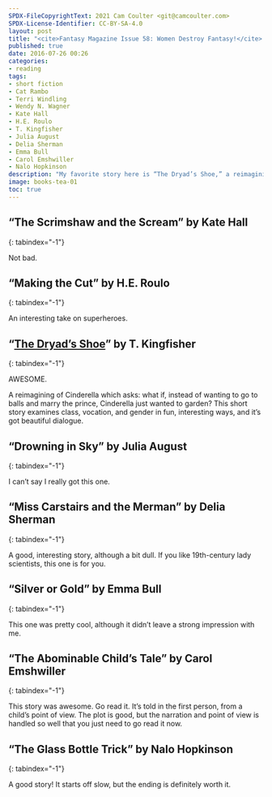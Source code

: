 ```yaml
---
SPDX-FileCopyrightText: 2021 Cam Coulter <git@camcoulter.com>
SPDX-License-Identifier: CC-BY-SA-4.0
layout: post
title: "<cite>Fantasy Magazine Issue 58: Women Destroy Fantasy!</cite> edited by Cat Rambo, Terri Windling, and Wendy N. Wagner"
published: true
date: 2016-07-26 00:26
categories:
- reading
tags:
- short fiction
- Cat Rambo
- Terri Windling
- Wendy N. Wagner
- Kate Hall
- H.E. Roulo
- T. Kingfisher
- Julia August
- Delia Sherman
- Emma Bull
- Carol Emshwiller
- Nalo Hopkinson
description: "My favorite story here is “The Dryad’s Shoe,” a reimagining of Cinderella that asks: what if Cinderella just wanted to garden?"
image: books-tea-01
toc: true
---
```


## “The Scrimshaw and the Scream” by Kate Hall
{: tabindex="-1"}

Not bad.

## “Making the Cut” by H.E. Roulo
{: tabindex="-1"}

An interesting take on superheroes.

## “[The Dryad’s Shoe](http://www.fantasy-magazine.com/new/new-fiction/the-dryads-shoe/)” by T. Kingfisher
{: tabindex="-1"}

AWESOME.

A reimagining of Cinderella which asks: what if, instead of wanting to go to balls and marry the prince, Cinderella just wanted to garden? This short story examines class, vocation, and gender in fun, interesting ways, and it’s got beautiful dialogue.

## “Drowning in Sky” by Julia August
{: tabindex="-1"}

I can’t say I really got this one.

## “Miss Carstairs and the Merman” by Delia Sherman
{: tabindex="-1"}

A good, interesting story, although a bit dull. If you like 19th-century lady scientists, this one is for you.

## “Silver or Gold” by Emma Bull
{: tabindex="-1"}

This one was pretty cool, although it didn’t leave a strong impression with me.

## “The Abominable Child’s Tale” by Carol Emshwiller
{: tabindex="-1"}

This story was awesome. Go read it. It’s told in the first person, from a child’s point of view. The plot is good, but the narration and point of view is handled so well that you just need to go read it now.

## “The Glass Bottle Trick” by Nalo Hopkinson
{: tabindex="-1"}

A good story! It starts off slow, but the ending is definitely worth it.
